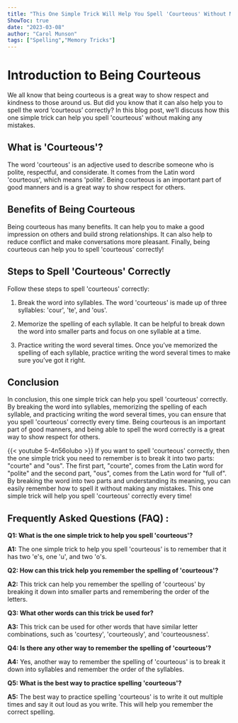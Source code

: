 ```yaml
---
title: "This One Simple Trick Will Help You Spell 'Courteous' Without Making Any Mistakes!"
ShowToc: true 
date: "2023-03-08"
author: "Carol Munson" 
tags: ["Spelling","Memory Tricks"]
---
```

# Introduction to Being Courteous

We all know that being courteous is a great way to show respect and kindness to those around us. But did you know that it can also help you to spell the word ‘courteous’ correctly? In this blog post, we’ll discuss how this one simple trick can help you spell 'courteous' without making any mistakes.

## What is 'Courteous'?

The word 'courteous' is an adjective used to describe someone who is polite, respectful, and considerate. It comes from the Latin word 'courteous', which means 'polite'. Being courteous is an important part of good manners and is a great way to show respect for others.

## Benefits of Being Courteous

Being courteous has many benefits. It can help you to make a good impression on others and build strong relationships. It can also help to reduce conflict and make conversations more pleasant. Finally, being courteous can help you to spell 'courteous' correctly!

## Steps to Spell 'Courteous' Correctly

Follow these steps to spell 'courteous' correctly:

1. Break the word into syllables. The word 'courteous' is made up of three syllables: 'cour', 'te', and 'ous'.

2. Memorize the spelling of each syllable. It can be helpful to break down the word into smaller parts and focus on one syllable at a time.

3. Practice writing the word several times. Once you’ve memorized the spelling of each syllable, practice writing the word several times to make sure you’ve got it right.

## Conclusion

In conclusion, this one simple trick can help you spell 'courteous' correctly. By breaking the word into syllables, memorizing the spelling of each syllable, and practicing writing the word several times, you can ensure that you spell 'courteous' correctly every time. Being courteous is an important part of good manners, and being able to spell the word correctly is a great way to show respect for others.

{{< youtube 5-4n56olubo >}} 
If you want to spell 'courteous' correctly, then the one simple trick you need to remember is to break it into two parts: "courte" and "ous". The first part, "courte", comes from the Latin word for "polite" and the second part, "ous", comes from the Latin word for "full of". By breaking the word into two parts and understanding its meaning, you can easily remember how to spell it without making any mistakes. This one simple trick will help you spell 'courteous' correctly every time!

## Frequently Asked Questions (FAQ) :
**Q1: What is the one simple trick to help you spell 'courteous'?**

**A1:** The one simple trick to help you spell 'courteous' is to remember that it has two 'e's, one 'u', and two 'o's. 

**Q2: How can this trick help you remember the spelling of 'courteous'?**

**A2:** This trick can help you remember the spelling of 'courteous' by breaking it down into smaller parts and remembering the order of the letters. 

**Q3: What other words can this trick be used for?**

**A3:** This trick can be used for other words that have similar letter combinations, such as 'courtesy', 'courteously', and 'courteousness'. 

**Q4: Is there any other way to remember the spelling of 'courteous'?**

**A4:** Yes, another way to remember the spelling of 'courteous' is to break it down into syllables and remember the order of the syllables. 

**Q5: What is the best way to practice spelling 'courteous'?**

**A5:** The best way to practice spelling 'courteous' is to write it out multiple times and say it out loud as you write. This will help you remember the correct spelling.





